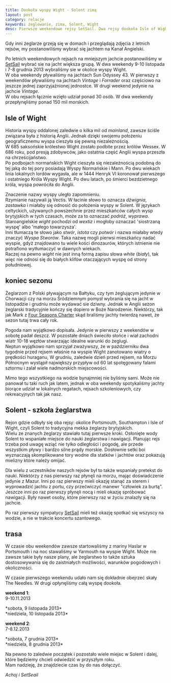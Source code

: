 ```yaml
---
title: Dookoła wyspy Wight - Solent zimą
layout: post
category: relacje
keywords: żeglowanie, zima, Solent, Wight
desc: Pierwsze weekendowe rejsy SetSail. Dwa rejsy dookoła Isle of Wight, Solent, zima 2013.
---
```

Gdy inni żeglarze grzeją się w domach i przeglądają zdjęcia z letnich rejsów, my postanowiliśmy wybrać się jachtem na Kanał Angielski.

Po letnich weekendowych rejsach na mniejszym jachcie postanowiliśmy w [SetSail](http://setsail.org.uk) wybrać sie na jacht większa grupą. W dwa weekendy
9-10 listopada i 7-8 grudnia 2013 wybraliśmy sie w okolice wyspy Wight.  
W oba weekendy pływaliśmy na jachtach Sun Odyssey 43. W pierwszy z weekendów pływaliśmy na jachtach *Vintage* i *Forrader* oraz częściowo na jeszcze jednej zaprzyjaźnionej jednostce.
W drugi weekend jedynie na jachcie *Vintage*.  
W obu rejsach łącznie wzięło udział ponad 30 osób. W dwa weekendy przepłynęliśmy ponad 150 mil morskich. 


Isle of Wight
--------------
Historia wyspy oddalonej zaledwie o kilka mil od *mainland*, zawsze ściśle związana była z historią Anglii. Jednak dzięki swojemu położeniu geograficznemu wyspa cieszyła się pewną niezależnością.  
W 685 saksońskie królestwo Wight zostało podbite przez królów Wessex. W 686 roku, pod presją zdobywców, jako ostatnia część Anglii wyspa przeszła na chrześcijaństwo.  
Po podbojach normańskich Wight cieszyła się niezależnością podobną do tej jaką do tej pory posiadają Wyspy Normańskie i Mann. Po dwu wiekach linia lokalnych lordów wygasła, 
ale w 1444 Henryk VI koronował pierwszego i ostatniego Króla Wyspy Wight. Po dwu latach, po śmierci bezdzietnego króla, wyspa powróciła do Anglii.

Znaczenie nazwy wyspy uległo zapomnieniu.  
Rzymianie nazywali ją Vectis. W łacinie słowo to oznacza *dźwignia*, *zastawka* i miałaby się odnosić do położenia wyspy w Solent. 
W językach celtyckich, używanych powszechnie przez mieszkańców całych wysp brytyjskich w tych czasach, może za to oznaczać *podróż*, *wyprawa*.  
Staroangielskie *wight* pochodzi od *wextiz* i mogłoby oznaczać 'siostrzaną wyspę' albo 'małego towarzysza'.  
Inni tłumaczą te słowo jako *stwór*, *istota* czy *potwór* i nazwa miałaby wtedy znaczyć *Wyspa Stworów*. Taka nazwę mogli pierwsi mieszkańcy nadać wyspie, 
gdyż znajdowano tu wiele kości dinozaurów, których istnienie nie potrafiono wytłumaczyć w dawnych wiekach.  
Raczej na pewno *wight* nie jest inną formą zapisu słowa *white* (*biały*), tak więc nie odnosi się do białych klifów otaczających wyspę od strony południowej.


koniec sezonu
--------------
Żeglarzom z Polski pływającym na Bałtyku, czy tym żeglującym jedynie w Chorwacji czy na morzu Śródziemnym pomysł wybrania się na jacht w listopadzie i grudniu może wydawać sie dziwny.
Jednak w Anglii sezon żeglarski tradycyjnie kończy się dopiero w Boże Narodzenie. Niektórzy, tak jak Mark z [Four Seasons Charter](http://www.fourseasonscharter.co.uk/) skąd braliśmy jachty
twierdzą nawet, że sezon tutaj trwa cały rok.  

Pogoda nam wyjątkowo dopisała. Jedynie w pierwszy z weekendów w sobotę padał deszcz. W pozostałe dniach świeciło słońce i wiał zachodni wiatr 10-18 węzłów stwarzając idealne warunki do żeglugi.  
Neptun wyjątkowo nam sprzyjał zważywszy, że w październiku dwa tygodnie przed rejsem właśnie na wyspie Wight zanotowano wiatry o prędkości huraganu, 
W grudniu, zaledwie dzień przed rejsem, na Morzu Północnym wystąpił największy przypływ od 60 lat spotęgowany falami sztormu i zalał wiele nadmorskich miejscowości.  

Mimo tego wszystkiego na wodzie bynajmniej nie byliśmy sami. Może nie panował tu taki ruch jak latem, jednak w oba weekendy spotykaliśmy jachty biorące udział w lokalnych regatach,
rejsach szkoleniowych, czy rekreacyjnych tak jak nasz.


Solent - szkoła żeglarstwa
---------------------------
Rejon gdzie odbyły się oba rejsy: okolice Portsmouth, Southampton i Isle of Wight, czyli Solent to tradycyjna mekka żeglarzy brytyjskich.  
Wielu ze znanych żeglarzy stawiało tutaj pierwsze kroki. Osłonięte wody Solent to wspaniałe miejsce do nauki żeglarstwa i nawigacji. 
Planując rejs trzeba pod uwagę wziąć nie tylko odległości i pogodę, ale przede wszystkim pływy i bardzo silne prądy morskie. 
Dosłownie setki boi wyznaczają skomplikowane tory wodne dla statków i jachtów oraz pokazują mielizny które należy omijać.
 
Dla wielu z uczestników naszych rejsów był to także wspaniały pretekst do nauki. 
Niektórzy z nas pierwszy raz płynęli na morzu, mając doświadczenie jedynie z Mazur. 
Inni po raz pierwszy mieli okazję stanąć za sterem i wyprowadzić jachtu z portu, czy przećwiczyć manewr "człowiek za burtą".
Jeszcze inni po raz pierwszy płynęli nocą i mieli okazję spróbować nawigacji. 
Były nawet osoby, które pierwszy raz w życiu znalazły się na jachcie.

Po raz pierwszy sympatycy [SetSail](http://setsail.org.uk) mieli też okazję spotkać się wszyscy na wodzie, a nie w trakcie koncertu szantowego.


trasa
------
W czasie obu weekendów zawsze startowaliśmy z mariny Haslar w Portsmouth i na noc stawaliśmy w Yarmouth na wyspie Wight. 
Może nie zawsze takie były nasze plany, ale żeglarstwo to także sztuka dostosowywania się do zaistniałych możliwości, warunków pogodowych i okoliczności.  

W czasie pierwszego weekendu udało nam się dokładnie obejrzeć skały The Needles. W drugi opłynęliśmy całą wyspę dookoła.

**weekend 1**:  
9-10.11.2013
<script src="https://maps.googleapis.com/maps/api/js?sensor=false"></script>
<div class="map_canvas" id="solent1"></div>
*sobota, 9 listopada 2013*

<div class="map_canvas" id="solent2"></div>
*niedziela, 10 listopada 2013*


**weekend 2**:  
7-8.12.2013
<div class="map_canvas" id="solent3"></div>
*sobota, 7 grudnia 2013*

<div class="map_canvas" id="solent4"></div>
*niedziela, 8 grudnia 2013*


Na pewno to zaledwie początek i pozostało wiele miejsc w Solent i dalej, które będziemy chcieli odwiedzić w przyszłym roku.  
Mam nadzieję, że znajdziecie czas by do nas dołączyć.

*Achoj i SetSeail*










<script>
function loadKmlLayer(src, map) {
  var kmlLayer = new google.maps.KmlLayer(src, {
    suppressInfoWindows: true,
    preserveViewport: false,
    map: map
  });
}
function initMap(url, id) {
    var mapDiv = document.getElementById(id);
    var map = new google.maps.Map(mapDiv, {
      mapTypeId: google.maps.MapTypeId.TERRAIN
    });        
    loadKmlLayer(url, map);
}
function initialize() {    
    initMap("http://stryjski.net/tracks/2013-11-09-solent.kmz", 'solent1');
    initMap("http://stryjski.net/tracks/2013-11-10-solent.kmz", 'solent2');
    initMap("http://stryjski.net/tracks/2013-12-07-solent.kmz", 'solent3');
    initMap("http://stryjski.net/tracks/2013-12-08-solent.kmz", 'solent4');
}
google.maps.event.addDomListener(window, 'load', initialize);
</script>